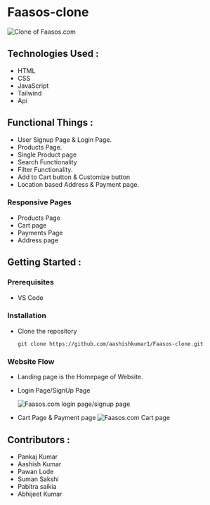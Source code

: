# Faasos-clone

![Clone of Faasos.com](https://miro.medium.com/max/1050/0*LDBDuvlq2q9q3EUK.png)

## Technologies Used :
* HTML
* CSS
* JavaScript
* Tailwind
* Api


## Functional Things :

* User Signup Page & Login Page.
* Products Page.
* Single Product page
* Search Functionality
* Filter Functionality.
* Add to Cart button & Customize button
* Location based Address  & Payment page.


### Responsive Pages
* Products Page
* Cart page
* Payments Page
* Address page


## Getting Started :


### Prerequisites 
* VS Code


### Installation 
* Clone the repository
    ``` 
    git clone https://github.com/aashishkumar1/Faasos-clone.git
    ```
### Website Flow
* Landing page is the Homepage of Website.



* Login Page/SignUp Page

    ![Faasos.com login page/signup page](https://miro.medium.com/max/1050/0*UQlEVpD-TIVfwP53.png)
* Cart Page & Payment page
![Faasos.com Cart page](https://miro.medium.com/max/1050/0*q3Qh-Ibz-Ld8z-ww.png)
  



## Contributors :
* Pankaj Kumar
* Aashish Kumar
* Pawan Lode
* Suman Sakshi
* Pabitra saikia
* Abhijeet Kumar
